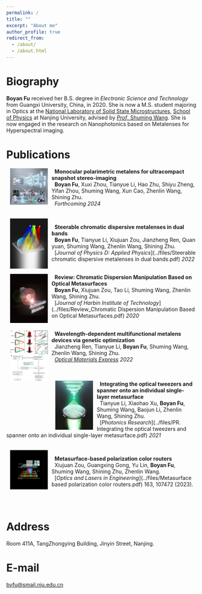 ```yaml
---
permalink: /
title: ""
excerpt: "About me"
author_profile: true
redirect_from: 
  - /about/
  - /about.html
---
```


 Biography
======
__Boyan Fu__ received her B.S. degree in *Electronic Science and Technology* from Guangxi University, China, in 2020. She is now a M.S. student majoring in Optics at the [National Laboratory of Solid State Microstructures](https://vlssm.nju.edu.cn/), [School of Physics](https://physics.nju.edu.cn/) at Nanjing University, advised by [*Prof*. Shuming Wang](https://physics.nju.edu.cn/sz/gdkxx/20191105/i45277.html). She is now engaged in the research on Nanophotonics based on Metalenses for Hyperspectral imaging.


<!-- __Update: I will be joining Stanford University as a Ph.D. student in Fall 2021!__ -->




<!-- Research area
======

<div>
<div style="font-size:15pt"><strong>Metasurface-Based Optical Manipulation</strong></div>
  <hr/>
</div>
<div style="font-size:11pt ;  font-style:italic">
 <img   width="200" align="left"  hspace= 10px src="../images/tianyue.png"/>
<p align = "justify">Optical tweezers (OT) and optical spanner (OS) are powerful tools of optical manipulation, which are responsible for particle trapping and rotation, respectively. Conventionally, the OT and OS are built using bulky three-dimensional devices, such as microscope objectives and spatial light modulators. Recently, metasurfaces are proposed for setting up them on a microscale platform, which greatly miniaturizing the systems. In this topic, we offer a metasurface-based solution to integrating the OT and OS. Using the prevailing approach based on the geometric and dynamic phases, we show that it is possible to construct an output field, which promises a high NA focal spot, accompanied with a coaxial vortex. Optical trapping and rotation are numerically demonstrated by estimating the mechanical effects on a particle probe. Moreover, we demonstrate an on-demand control of the OT-to-OS distance and the topological charge possessed by the OS. Our results may empower advanced applications in on-chip particle manipulation.</p>
  </div>


<br/>

<div>
<div style="font-size:15pt"><strong>Multidimensional Light-Field Manipulation with Metasurfaces</strong></div>
  <hr/>
</div>
<div style="font-size:11pt ; font-style:italic">
 <img width="200" align="left"   hspace= 10px src="../images/manipulation.png"/>
<p align = "justify">Metasurfaces possessing the advantages of miniaturized size, are widely employed to manipulate light in the subwavelength region, which breaks the limitation of bulky and complex volume and system compared to the traditional optical elements. An advantage of metasurfaces is their versatility by invoking the parameters of light-field to achieve various functionalities into a single-layer metasurface. In this project, we report methods of using the polarization and dispersion of light to achieve multifunctional metasurface devices, allowing the different degrees of freedom of light to carry independent phase profiles to achieve the polarization-dependent conversion of Bessel beams with different orders and NAs as well as wavelength-controlled multifunctional metalenses by introducing an improved genetic algorithm have been implemented. We envision our research are expected to be the potential candidates in multifunctional integrated optical devices.</p>
  </div>

<br/>

<div>
<div style="font-size:15pt"><strong>Chromatic Dispersion Manipulation Based on Metalenses</strong></div>
  <hr>
</div>
<div style="font-size:11pt ;  font-style:italic">
 <img width="200" align="left"  hspace= 10px  src="../images/chromatic.png"/>
<p align = "justify">Among all the optical elements, the metalenses possess most basic and important application, compared with the traditional lenses, it has significant advantages in integration and miniaturization. However, the resonant dispersion of each nanostructure, the inherent dispersion of planar devices and optical materials lead to large chromatic aberrations in the metalenses, that severely reduces the quality of their focusing and imaging. Therefore, how to effectively suppress or manipulate the chromatic aberration of metalenses has attracted worldwide attention in recent years, and various excellent achievements have promoted the development of this field. In this project, the Differencial-phase equation has been employed to design the achromatic or super chromatic metalenses, which provides the possibility for the development of ultrathin full-color camera or spectral imaging devices.</p>
  </div>

<br/>  -->

Publications
======

<img width="100" align="left" hspace= 10px src="../images/MPSII.png"/>

&nbsp; __Monocular polarimetric metalens for ultracompact snapshot stereo-imaging__<br/>
&nbsp; __Boyan Fu__, Xuxi Zhou, Tianyue Li, Hao Zhu, Shiyu Zheng, Yifan Zhou, Shuming Wang, Xun Cao, Zhenlin Wang, Shining Zhu. <br/>
&nbsp; *Forthcoming 2024* <br/>

<br/>
<img width="100" align="left" hspace= 10px src="../images/Inhomogeneous Chromatic dispersion.jpg"/>

&nbsp; __Steerable chromatic dispersive metalenses in dual bands__<br/>
&nbsp; __Boyan Fu__, Tianyue Li, Xiujuan Zou, Jianzheng Ren, Quan yuan, Shuming Wang, Zhenlin Wang, Shining Zhu. <br/>
&nbsp; [*Journal of Physics D: Applied Physics*](../files/Steerable chromatic dispersive metalenses in dual bands.pdf) *2022* <br/>
<br/>

<img width="100" align="left"  hspace= 10px src="../images/Achromatic.jpg"/>

&nbsp; __Review: Chromatic Dispersion Manipulation Based on Optical Metasurfaces__<br/>
&nbsp; __Boyan Fu__, Xiujuan Zou, Tao Li, Shuming Wang, Zhenlin Wang, Shining Zhu. <br/>
&nbsp;  [*Journal of Harbin Institute of Technology*](../files/Review_Chromatic Dispersion Manipulation Based on Optical Metasurfaces.pdf) *2020* <br/>
<br/>

<img width="100" align="left" hspace= 10px src="../images/wavelength-controlled.jpg"/>

&nbsp; __Wavelength-dependent multifunctional metalens devices via genetic optimization__<br/>
&nbsp; Jianzheng Ren, Tianyue Li, __Boyan Fu__, Shuming Wang, Zhenlin Wang, Shining Zhu. <br/>
&nbsp; [*Optical Materials Express*](../files/OME.pdf) *2022* <br/>
<br/><br/>


<img width="100" align="left" hspace= 10px src="../images/OT-OS metasurface.jpg"/>

&nbsp; __Integrating the optical tweezers and spanner onto an individual single-layer metasurface__<br/>
&nbsp; Tianyue Li, Xiaohao Xu, __Boyan Fu__, Shuming Wang, Baojun Li, Zhenlin Wang, Shining Zhu. <br/>
&nbsp;  [*Photonics Research*](../files/PR. Integrating the optical tweezers and spanner onto an individual single-layer metasurface.pdf) *2021* <br/>

<br/>

<img width="100" align="left" hspace= 10px src="../images/polar-color-router.png"/>

&nbsp; __Metasurface-based polarization color routers__<br/>
&nbsp; Xiujuan Zou, Guangxing Gong, Yu Lin, __Boyan Fu__, Shuming Wang, Shining Zhu, Zhenlin Wang. <br/>
&nbsp;  [*Optics and Lasers in Engineering*](../files/Metasurface based polarization color routers.pdf) 163, 107472 (2023). <br/>

<br/>
<br/>


<!-- Industry Experience
======
<img width="90" align="left" src="../images/adobe-logo.png"/>

&nbsp; __Creative Intelligence Lab, Adobe Research__<br/>
&nbsp; Research Intern with Dr. [Danny Kaufman](http://dannykaufman.io/)<br/>
&nbsp; *<h style="color:rgb(150, 150, 150);font-size:16px">Project: Multi-Resolution Simulation</h> <br/>*
&nbsp; &nbsp; &nbsp; &nbsp; &nbsp; &nbsp; &nbsp; &nbsp; &nbsp; &nbsp; &nbsp; &nbsp; &nbsp;
&nbsp; &nbsp; &nbsp; &nbsp; &nbsp; &nbsp; &nbsp; &nbsp; &nbsp; &nbsp; &nbsp; &nbsp; &nbsp; &nbsp;
&nbsp; &nbsp; &nbsp; &nbsp; &nbsp; &nbsp; &nbsp; &nbsp; &nbsp; &nbsp; &nbsp; &nbsp; &nbsp;&nbsp; &nbsp; &nbsp; &nbsp; &nbsp; &nbsp; &nbsp; &nbsp; &nbsp; &nbsp; &nbsp; &nbsp;May 2021 - Aug. 2021<br/>
<br/>

<img width="90" align="left" src="../images/adobe-logo.png"/>

&nbsp; __Emerging Graphics Group, Adobe Research__<br/>
&nbsp; Research Intern with Dr. [Qi Sun](https://qisun.me/)<br/>
&nbsp; *<h style="color:rgb(150, 150, 150);font-size:16px">Project: Skin Modeling</h> <br/>*
&nbsp; &nbsp; &nbsp; &nbsp; &nbsp; &nbsp; &nbsp; &nbsp; &nbsp; &nbsp; &nbsp; &nbsp; &nbsp;
&nbsp; &nbsp; &nbsp; &nbsp; &nbsp; &nbsp; &nbsp; &nbsp; &nbsp; &nbsp; &nbsp; &nbsp; &nbsp; &nbsp;
&nbsp; &nbsp; &nbsp; &nbsp; &nbsp; &nbsp; &nbsp; &nbsp; &nbsp; &nbsp; &nbsp; &nbsp; &nbsp;&nbsp; &nbsp; &nbsp; &nbsp; &nbsp; &nbsp; &nbsp; &nbsp; &nbsp; &nbsp; &nbsp;June 2020 - Sept. 2020<br/>

<br/> -->

<!-- Teaching Experience
======
&#9679; __Teaching Assistant__, University of Toronto<br/>
&nbsp; &nbsp; [CSC419/2520 Geometry Processing](https://github.com/alecjacobson/geometry-processing-csc2520) with Prof. [Alec Jacobson](https://www.cs.toronto.edu/~jacobson/)
&nbsp; &nbsp; &nbsp; &nbsp; &nbsp; &nbsp; &nbsp; &nbsp; Sept. 2020 - Jan. 2021<br/>

<br/> -->

<!-- Selected Projects
======
<div>
<div style="font-size:12pt"><strong>Fast Support Reduction</strong></div>
</div>
<div style="font-size:10pt"> In layer-based 3D fabrication, supporting structures are fabricated
to support overhanging regions yet discarded later. Reducing supports
saves both time and material cost. In this project, we propose 
a real-time skinning-based method to slim down the
supporting structure while maintaining a detailed-preserved and semantically meaningful geometry.
We achieve this by optimizing a set of performance objectives and searching globally in
the subspace spanned by the joint handles. Artifacts e.g. self-intersection can be effectively avoided.
Our method is implemented via OpenGL shaders and has potential to be
employed as a structural prototyping tool that facilitates model design and fabrication. </div>
<img width="100%" src="../images/bb-bunny.jpg"/> -->



Address
======
Room 411A, TangZhongying Building, Jinyin Street, Nanjing.
<br/>

E-mail
======
byfu@smail.nju.edu.cn
<br/>

